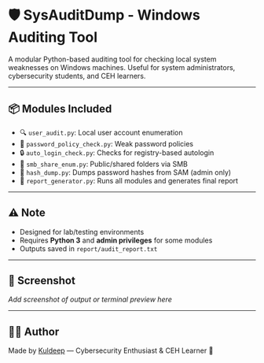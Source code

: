 # 🛡️ SysAuditDump - Windows Auditing Tool

A modular Python-based auditing tool for checking local system weaknesses on Windows machines. Useful for system administrators, cybersecurity students, and CEH learners.

---

## 📦 Modules Included

- 🔍 `user_audit.py`: Local user account enumeration
- 🔐 `password_policy_check.py`: Weak password policies
- 🔒 `auto_login_check.py`: Checks for registry-based autologin
- 📂 `smb_share_enum.py`: Public/shared folders via SMB
- 🧪 `hash_dump.py`: Dumps password hashes from SAM (admin only)
- 📝 `report_generator.py`: Runs all modules and generates final report

---

## ⚠️ Note

- Designed for lab/testing environments
- Requires **Python 3** and **admin privileges** for some modules
- Outputs saved in `report/audit_report.txt`

---

## 📸 Screenshot

_Add screenshot of output or terminal preview here_

---

## 👨‍💻 Author

Made by [Kuldeep](https://github.com/404Nexus) — Cybersecurity Enthusiast & CEH Learner 🔐

